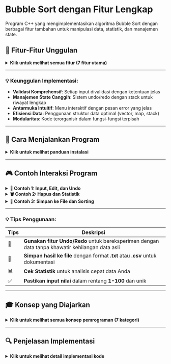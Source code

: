 # Bubble Sort dengan Fitur Lengkap

Program C++ yang mengimplementasikan algoritma Bubble Sort dengan berbagai fitur tambahan untuk manipulasi data, statistik, dan manajemen state.

## 🌟 Fitur-Fitur Unggulan

<details>
  <summary><strong>Klik untuk melihat semua fitur (7 fitur utama)</strong></summary>
  
### 1. 📝 **Input Data**
- ✅ Menentukan jumlah nilai yang akan diinput
- ✅ Validasi range nilai (1-100)
- ✅ Deteksi dan penolakan duplikat
- 📌 *Memastikan data input valid dan unik sejak awal*

### 2. ✏️ **Edit Nilai**

- ✅ Memilih nilai berdasarkan indeks
- ✅ Validasi range nilai baru
- ✅ Pencegahan duplikat
- ✅ Update frekuensi otomatis
- 📌 _Modifikasi data yang aman dengan validasi lengkap_

### 3. 🗑️ **Hapus Nilai**

- ✅ Memilih nilai berdasarkan indeks
- ✅ Validasi indeks
- ✅ Update frekuensi otomatis
- ✅ Penanganan array kosong
- 📌 _Penghapusan data yang aman dengan notifikasi jelas_

### 4. 📊 **Statistik Lengkap**

- ✅ Jumlah nilai
- ✅ Nilai minimum
- ✅ Nilai maksimum
- ✅ Rata-rata
- ✅ Total nilai
- 📌 _Analisis data komprehensif dengan perhitungan otomatis_

### 5. 💾 **Simpan ke File**

- ✅ Memilih nama file
- ✅ Menyimpan jumlah nilai dan data nilai
- ✅ Validasi pembukaan file
- 📌 _Ekspor data yang mudah dengan format yang jelas_

### 6. ↩️ **Undo/Redo System**

- ✅ Undo untuk membatalkan operasi terakhir
- ✅ Redo untuk mengembalikan operasi yang di-undo
- ✅ Manajemen state dengan stack
- 📌 _Kontrol perubahan data dengan riwayat lengkap_

### 7. 🔄 **Sorting**

- ✅ Bubble Sort untuk mengurutkan nilai
- ✅ Menampilkan hasil sorting
- 📌 _Pengurutan data yang efisien dengan algoritma klasik_

</details>

---

### 💡 Keunggulan Implementasi:

- **Validasi Komprehensif**: Setiap input divalidasi dengan ketentuan jelas
- **Manajemen State Canggih**: Sistem undo/redo dengan stack untuk riwayat lengkap
- **Antarmuka Intuitif**: Menu interaktif dengan pesan error yang jelas
- **Efisiensi Data**: Penggunaan struktur data optimal (vector, map, stack)
- **Modularitas**: Kode terorganisir dalam fungsi-fungsi terpisah

---

## 🚀 Cara Menjalankan Program

<details>
  <summary><strong>Klik untuk melihat panduan instalasi</strong></summary>

### Prasyarat

- 💻 **Compiler C++** (salah satu):
  - `g++` (GCC)
  - `clang` (LLVM)
  - MSVC (Visual Studio)

### Langkah-langkah

1. 📁 **Simpan kode** ke file `bubble_sort.cpp`
2. ⚙️ **Compile program**:
   ```bash
   g++ -o bubble_sort bubble_sort.cpp -std=c++11
   ```
3. ▶️ Jalankan program
   ```bash
   ./bubble_sort
   ```
   atau di windows
   ```bash
   bubble_sort.exe
   ```

💡 Catatan: Pastikan compiler Anda mendukung C++11 atau lebih baru

</details>

---

## 🎮 Contoh Interaksi Program

<details>
  <summary><strong><strong>📝 Contoh 1: Input, Edit, dan Undo</strong></summary>
    
        Masukkan jumlah nilai yang akan diinput: 3
        Masukkan 3 nilai (1-100, tanpa duplikat):
        Nilai ke-1: 50
        Nilai ke-2: 30
        Nilai ke-3: 80

        Nilai yang sudah diinput:
        1: 50
        2: 30
        3: 80

        === MENU UTAMA ===
        1. Edit nilai
        2. Hapus nilai
        3. Tampilkan statistik
        4. Simpan data ke file
        5. Undo
        6. Redo
        7. Selesai dan sortir
        Pilihan Anda: 1

        Nilai yang sudah diinput:
        1: 50
        2: 30
        3: 80

        Masukkan indeks nilai yang ingin diedit (1-3): 2
        Masukkan nilai baru (1-100): 45
        ✅ Nilai berhasil diubah!

        Nilai yang sudah diinput:
        1: 50
        2: 45
        3: 80

        === MENU UTAMA ===
        1. Edit nilai
        2. Hapus nilai
        3. Tampilkan statistik
        4. Simpan data ke file
        5. Undo
        6. Redo
        7. Selesai dan sortir
        Pilihan Anda: 5
        ↩️ Undo berhasil!

        Nilai yang sudah diinput:
        1: 50
        2: 30
        3: 80

</details>

<details>
  <summary><strong>🗑️ Contoh 2: Hapus dan Statistik</strong></summary>

    Masukkan jumlah nilai yang akan diinput: 4
    Masukkan 4 nilai (1-100, tanpa duplikat):
    Nilai ke-1: 25
    Nilai ke-2: 60
    Nilai ke-3: 35
    Nilai ke-4: 80

    Nilai yang sudah diinput:
    1: 25
    2: 60
    3: 35
    4: 80

    === MENU UTAMA ===
    1. Edit nilai
    2. Hapus nilai
    3. Tampilkan statistik
    4. Simpan data ke file
    5. Undo
    6. Redo
    7. Selesai dan sortir
    Pilihan Anda: 2

    Nilai yang sudah diinput:
    1: 25
    2: 60
    3: 35
    4: 80

    Masukkan indeks nilai yang ingin dihapus (1-4): 2
    🗑️ Nilai 60 berhasil dihapus!

    Nilai yang sudah diinput:
    1: 25
    2: 35
    3: 80

    === MENU UTAMA ===
    1. Edit nilai
    2. Hapus nilai
    3. Tampilkan statistik
    4. Simpan data ke file
    5. Undo
    6. Redo
    7. Selesai dan sortir
    Pilihan Anda: 3

    === STATISTIK DATA ===
    📊 Jumlah nilai: 3
    ⬇️ Nilai minimum: 25
    ⬆️ Nilai maksimum: 80
    📈 Rata-rata: 46.6667
    🔢 Total nilai: 140

</details>

<details>
  <summary><strong>💾 Contoh 3: Simpan ke File dan Sorting</strong></summary>

    Masukkan jumlah nilai yang akan diinput: 3
    Masukkan 3 nilai (1-100, tanpa duplikat):
    Nilai ke-1: 40
    Nilai ke-2: 70
    Nilai ke-3: 55

    Nilai yang sudah diinput:
    1: 40
    2: 70
    3: 55

    === MENU UTAMA ===
    1. Edit nilai
    2. Hapus nilai
    3. Tampilkan statistik
    4. Simpan data ke file
    5. Undo
    6. Redo
    7. Selesai dan sortir
    Pilihan Anda: 4
    Masukkan nama file (contoh: data.txt): nilai.txt
    💾 Data berhasil disimpan ke nilai.txt

    === MENU UTAMA ===
    1. Edit nilai
    2. Hapus nilai
    3. Tampilkan statistik
    4. Simpan data ke file
    5. Undo
    6. Redo
    7. Selesai dan sortir
    Pilihan Anda: 7
    🔄 Mengurutkan data...

    Hasil setelah diurutkan:
    40 55 70

</details>

---

### 💡 Tips Penggunaan:

| Tips | Deskripsi                                                                                       |
| ---- | ----------------------------------------------------------------------------------------------- |
| 🔄   | **Gunakan fitur Undo/Redo** untuk bereksperimen dengan data tanpa khawatir kehilangan data asli |
| 💾   | **Simpan hasil ke file** dengan format **.txt** atau **.csv** untuk dokumentasi                 |
| 📊   | **Cek Statistik** untuk analisis cepat data Anda                                                |
| ✅   | **Pastikan input nilai** dalam rentang **1-100** dan unik                                       |

---

## 🎓 Konsep yang Diajarkan

<details>
  <summary><strong>Klik untuk melihat semua konsep pemrograman (7 kategori)</strong></summary>

### 1. 📚 Struktur Data

- **Vector** untuk penyimpanan data dinamis
- **Map** untuk tracking frekuensi
- **Stack** untuk manajemen state (undo/redo)

### 2. ⚙️ Algoritma

- **Bubble Sort** untuk pengurutan data
- Algoritma untuk pencarian nilai minimum/maksimum
- Algoritma untuk menghitung statistik

### 3. 🧩 Pemrograman Modular

- Pemecahan kode menjadi fungsi-fungsi kecil
- Enkapsulasi logika dalam fungsi
- Parameter passing dan return value

### 4. 🔍 Validasi Input

- Pemeriksaan range nilai
- Pencegahan duplikat
- Validasi indeks

### 5. 💽 File I/O

- Menulis data ke file
- Penanganan error file

### 6. 🔄 Manajemen State

- Konsep undo/redo
- Penyimpanan dan pemulihan state aplikasi

### 7. ⚠️ Error Handling

- Penanganan input tidak valid
- Pesan error yang informatif

</details>

---

## 🔍 Penjelasan Implementasi

<details>
  <summary><strong>Klik untuk melihat detail implementasi kode</strong></summary>

### 📋 Struktur AppState

```cpp
struct AppState {
    vector<int> arr;
    map<int, int> freq;
};
```

📌 Fungsi: Struktur ini digunakan untuk menyimpan state lengkap aplikasi, yaitu array nilai dan frekuensi kemunculan setiap nilai.
🎯 Tujuan: Memungkinkan penyimpanan dan pemulihan state untuk fungsi undo/redo.

### 🗂️ Stack untuk Undo/Redo

```cpp
    stack<AppState> undoStack;
    stack<AppState> redoStack;

```

📌 **Fungsi**: Dua stack digunakan untuk mengimplementasikan fitur undo/redo:

- 📥 `undoStack`: Menyimpan state sebelum setiap operasi (edit/hapus)
- 📤 `redoStack`: Menyimpan state yang telah di-undo untuk memungkinkan redo

🎯 **Tujuan**: Menciptakan **riwayat perubahan** yang dapat **dilanggar** dan **dikembalikan**.

### 💾 Fungsi saveState()

```cpp
void saveState(const vector<int>& arr, const map<int, int>& freq) {
    AppState state;
    state.arr = arr;
    state.freq = freq;
    undoStack.push(state);

    // Clear redo stack saat ada perubahan baru
    while (!redoStack.empty()) {
        redoStack.pop();
    }
}
```

📌 Fungsi: Menyimpan state saat ini ke undo stack dan membersihkan redo stack.
🎯 Tujuan: Dipanggil sebelum setiap operasi yang mengubah data (edit/hapus) untuk memungkinkan undo.
⚠️ Penting: Membersihkan redo stack saat ada perubahan baru untuk menjaga konsistensi riwayat.

### ↩️ Fungsi undo() dan redo()

```cpp
void undo(vector<int>& arr, map<int, int>& freq) {
    if (undoStack.empty()) {
        cout << "Tidak ada operasi yang bisa di-undo!\n";
        return;
    }

    // Simpan state sekarang untuk redo
    AppState currentState;
    currentState.arr = arr;
    currentState.freq = freq;
    redoStack.push(currentState);

    // Kembalikan state sebelumnya
    AppState previousState = undoStack.top();
    arr = previousState.arr;
    freq = previousState.freq;
    undoStack.pop();

    cout << "Undo berhasil!\n";
    tampilkanNilai(arr);
}
```

📌 Fungsi:
Undo: Memindahkan state saat ini ke redo stack dan mengembalikan state sebelumnya dari undo stack
Redo: Melakukan operasi sebaliknya (mengembalikan operasi yang di-undo)
🎯 Tujuan: Memberikan kontrol penuh kepada pengguna untuk membatalkan dan mengulangi operasi.
⚠️ Penting: Selalu memeriksa apakah stack tidak kosong sebelum melakukan operasi.

## ✏️ Fungsi editNilai()

```cpp
void editNilai(vector<int>& arr, map<int, int>& freq) {
    tampilkanNilai(arr);

    int index, newValue;
    cout << "\nMasukkan indeks nilai yang ingin diedit (1-" << arr.size() << "): ";
    cin >> index;

    if (index < 1 || index > arr.size()) {
        cout << "ERROR: Indeks tidak valid!\n";
        return;
    }

    int oldValue = arr[index - 1];
    cout << "Masukkan nilai baru (1-100): ";
    cin >> newValue;

    if (newValue < 1 || newValue > 100) {
        cout << "ERROR: Nilai harus antara 1-100!\n";
        return;
    }

    if (newValue != oldValue && freq[newValue] > 0) {
        cout << "ERROR: Nilai " << newValue << " sudah ada di data!\n";
        return;
    }

    saveState(arr, freq);

    // Update frekuensi
    freq[oldValue]--;
    if (freq[oldValue] == 0) {
        freq.erase(oldValue);
    }

    arr[index - 1] = newValue;
    freq[newValue]++;

    cout << "Nilai berhasil diubah!\n";
    tampilkanNilai(arr);
}
```

📌 Fungsi: Memungkinkan pengguna untuk mengedit nilai berdasarkan indeks.
🎯 Tujuan: Modifikasi data yang aman dengan validasi lengkap.
⚠️ Penting: Melakukan validasi indeks, range nilai baru, dan duplikat sebelum mengubah data.

### 🗑️ Fungsi hapusNilai()

```cpp
void hapusNilai(vector<int>& arr, map<int, int>& freq) {
    if (arr.empty()) {
        cout << "Tidak ada data yang bisa dihapus!\n";
        return;
    }

    tampilkanNilai(arr);

    int index;
    cout << "\nMasukkan indeks nilai yang ingin dihapus (1-" << arr.size() << "): ";
    cin >> index;

    if (index < 1 || index > arr.size()) {
        cout << "ERROR: Indeks tidak valid!\n";
        return;
    }

    saveState(arr, freq);

    int deletedValue = arr[index - 1];
    arr.erase(arr.begin() + index - 1);

    // Update frekuensi
    freq[deletedValue]--;
    if (freq[deletedValue] == 0) {
        freq.erase(deletedValue);
    }

    cout << "Nilai " << deletedValue << " berhasil dihapus!\n";
    tampilkanNilai(arr);
}
```

📌 Fungsi: Memungkinkan pengguna untuk menghapus nilai berdasarkan indeks.
🎯 Tujuan: Penghapusan data yang aman dengan notifikasi jelas.
⚠️ Penting: Memeriksa apakah array kosong dan validasi indeks sebelum penghapusan.

### 📊 Fungsi tampilkanStatistik()

```cpp
void tampilkanStatistik(const vector<int>& arr) {
    if (arr.empty()) {
        cout << "Tidak ada data untuk ditampilkan statistiknya.\n";
        return;
    }

    double sum = accumulate(arr.begin(), arr.end(), 0.0);
    double avg = sum / arr.size();
    int min_val = *min_element(arr.begin(), arr.end());
    int max_val = *max_element(arr.begin(), arr.end());

    cout << "\n=== STATISTIK DATA ===\n";
    cout << "Jumlah nilai: " << arr.size() << endl;
    cout << "Nilai minimum: " << min_val << endl;
    cout << "Nilai maksimum: " << max_val << endl;
    cout << "Rata-rata: " << avg << endl;
    cout << "Total nilai: " << sum << endl;
}
```

📌 Fungsi: Menghitung dan menampilkan statistik data.
🎯 Tujuan: Analisis data komprehensif dengan perhitungan otomatis.
⚠️ Penting: Menggunakan algoritma STL seperti accumulate, min_element, dan max_element.

### 💾 Fungsi simpanKeFile()

```cpp
void simpanKeFile(const vector<int>& arr) {
    string filename;
    cout << "Masukkan nama file (contoh: data.txt): ";
    cin >> filename;

    ofstream file(filename);
    if (!file) {
        cout << "Gagal membuka file!\n";
        return;
    }

    file << "Jumlah nilai: " << arr.size() << endl;
    file << "Data nilai:\n";
    for (int num : arr) {
        file << num << " ";
    }
    file.close();

    cout << "Data berhasil disimpan ke " << filename << endl;
}
```

📌 Fungsi: Memungkinkan pengguna untuk menyimpan data ke file.
🎯 Tujuan: Ekspor data yang mudah dengan format yang jelas.
⚠️ Penting: Validasi pembukaan file sebelum menulis data.

### 🔄 Bubble Sort

```cpp
for (int i = 0; i < arr.size() - 1; i++) {
    for (int j = 0; j < arr.size() - i - 1; j++) {
        if (arr[j] > arr[j + 1]) {
            swap(arr[j], arr[j + 1]);
        }
    }
}
```

📌 Fungsi: Mengurutkan nilai dalam array secara ascending.
🎯 Tujuan: Pengurutan data yang efisien dengan algoritma klasik.
⚠️ Penting: Membandingkan pasangan elemen yang berdekatan dan menukarnya jika mereka dalam urutan yang salah.

</details>
